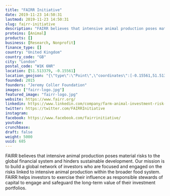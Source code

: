 ```yaml
---
title: "FAIRR Initiative"
date: 2019-11-23 14:50:31
lastmod: 2019-11-23 14:50:31
slug: fairr-initiative
description: "FAIRR believes that intensive animal production poses material risks to the global financial system and hinders sustainable development. Our mission is to build a global network of investors who are focused and engaged on the risks linked to intensive animal production within the broader food system. FAIRR helps investors to exercise their influence as responsible stewards of capital to engage and safeguard the long-term value of their investment portfolios."
proteins: [Animal]
products: []
business: [Research, Nonprofit]
finance_type: []
country: "United Kingdom"
country_code: "GB"
city: "London"
postal_code: "W1K 6NR"
location: [51.513379, -0.15561]
location_geojson: "{\"type\":\"Point\",\"coordinates\":[-0.15561,51.513379]}"
founded: 2015
founders: "Jeremy Coller Foundation"
images: ["fairr-logo.jpg"]
featured_image: "fairr-logo.jpg"
website: https://www.fairr.org/
linkedin: https://www.linkedin.com/company/farm-animal-investment-risk-&-return-fairr-
twitter: https://twitter.com/FAIRRInitiative
instagram: 
facebook: https://www.facebook.com/fairrinitiative/
youtube: 
crunchbase: 
draft: false
weight: 5000
uuid: 685
---
```

FAIRR believes that intensive animal production poses material risks to the global financial system and hinders sustainable development. Our mission is to build a global network of investors who are focused and engaged on the risks linked to intensive animal production within the broader food system. FAIRR helps investors to exercise their influence as responsible stewards of capital to engage and safeguard the long-term value of their investment portfolios.
